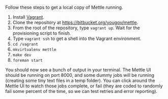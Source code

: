 Follow these steps to get a local copy of Mettle running.

1. Install [Vagrant](https://www.vagrantup.com/downloads.html).
2. Clone the repository at https://bitbucket.org/yougov/mettle.
3. From the root of the repository, type `vagrant up`.  Wait for the
provisioning script to finish.
4. Type `vagrant ssh` to get a shell into the Vagrant environment.
5. `cd /vagrant`
6. `mkvirtualenv mettle`
7. `make dev`
8. `foreman start`

You should now see a bunch of output in your terminal.  The Mettle UI should be
running on port 8000, and some dummy jobs will be running (creating some tiny
text files in a temp folder).  You can click around the Mettle UI to watch those
jobs complete, or fail (they are coded to randomly fail some percent of the time,
so we can test retries and error reporting).
